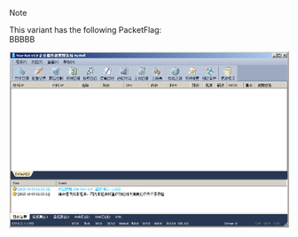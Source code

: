 > [!NOTE]  
> This variant has the following PacketFlag:  
> BBBBB  
  
![Screenshot](https://raw.githubusercontent.com/Cryakl/Ultimate-RAT-Collection/refs/heads/main/Gh0stRat/Star%20Rat%201.0%20(Null)/Screenshot.png)
